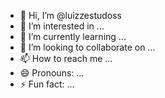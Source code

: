 - 👋 Hi, I’m @luizzestudoss
- 👀 I’m interested in ...
- 🌱 I’m currently learning ...
- 💞️ I’m looking to collaborate on ...
- 📫 How to reach me ...
- 😄 Pronouns: ...
- ⚡ Fun fact: ...

<!---
luizzestudoss/luizzestudoss is a ✨ special ✨ repository because its `README.md` (this file) appears on your GitHub profile.
You can click the Preview link to take a look at your changes.
--->

